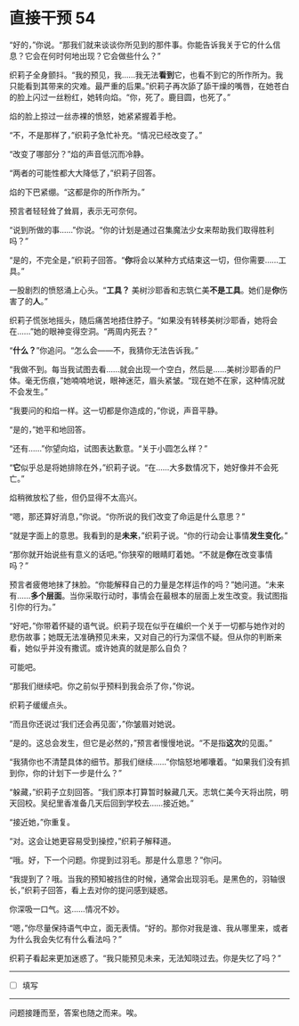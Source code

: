 # 直接干预 54

“好的，”你说。“那我们就来谈谈你所见到的那件事。你能告诉我关于它的什么信息？它会在何时何地出现？它会做些什么？”

织莉子全身颤抖。“我的预见，我……我无法**看到**它，也看不到它的所作所为。我只能看到其带来的灾难。最严重的后果。”织莉子再次舔了舔干燥的嘴唇，在她苍白的脸上闪过一丝粉红，她转向焰。“你，死了。鹿目圆，也死了。”

焰的脸上掠过一丝赤裸的愤怒，她紧紧握着手枪。

“不，不是那样了，”织莉子急忙补充。“情况已经改变了。”

“改变了哪部分？”焰的声音低沉而冷静。

“两者的可能性都大大降低了，”织莉子回答。

焰的下巴紧绷。“这都是你的所作所为。”

预言者轻轻耸了耸肩，表示无可奈何。

“说到所做的事……”你说。“你的计划是通过召集魔法少女来帮助我们取得胜利吗？”

“是的，不完全是，”织莉子回答。“**你**将会以某种方式结束这一切，但你需要……工具。”

一股剧烈的愤怒涌上心头。“**工具？** 美树沙耶香和志筑仁美**不是工具**。她们是**你**伤害了的**人**。”

织莉子慌张地摇头，随后痛苦地捂住脖子。“如果没有转移美树沙耶香，她将会在……”她的眼神变得空洞。“两周内死去？”

“**什么？**”你追问。“怎么会——不，我猜你无法告诉我。”

“我做不到。每当我试图去看……就会出现一个空白，然后是……美树沙耶香的尸体。毫无伤痕，”她喃喃地说，眼神迷茫，眉头紧皱。“现在她不在家，这种情况就不会发生。”

“我要问的和焰一样。这一切都是你造成的，”你说，声音平静。

“是的，”她平和地回答。

“还有……”你望向焰，试图表达歉意。“关于小圆怎么样？”

“**它**似乎总是将她排除在外，”织莉子说。“在……大多数情况下，她好像并不会死亡。”

焰稍微放松了些，但仍显得不太高兴。

“嗯，那还算好消息，”你说。“你所说的我们改变了命运是什么意思？”

“就是字面上的意思。我看到的是**未来**，”织莉子说。“你的行动会让事情**发生变化**。”

“那你就开始说些有意义的话吧。”你狭窄的眼睛盯着她。“不就是**你**在改变事情吗？”

预言者疲倦地抹了抹脸。“你能解释自己的力量是怎样运作的吗？”她问道。“未来有……**多个层面**。当你采取行动时，事情会在最根本的层面上发生改变。我试图指引你的行为。”

“好吧，”你带着怀疑的语气说。织莉子现在似乎在编织一个关于一切都与她作对的悲伤故事；她既无法准确预见未来，又对自己的行为深信不疑。但从你的判断来看，她似乎并没有撒谎。或许她真的就是那么自负？

可能吧。

“那我们继续吧。你之前似乎预料到我会杀了你，”你说。

织莉子缓缓点头。

“而且你还说过‘我们还会再见面’，”你皱眉对她说。

“是的。这总会发生，但它是必然的，”预言者慢慢地说。“不是指**这次**的见面。”

“我猜你也不清楚具体的细节。那我们继续……”你恼怒地嘟囔着。“如果我们没有抓到你，你的计划下一步是什么？”

“躲藏，”织莉子立刻回答。“我们原本打算暂时躲藏几天。志筑仁美今天将出院，明天回校。吴纪里香准备几天后回到学校去……接近她。”

“接近她，”你重复。

“对。这会让她更容易受到操控，”织莉子解释道。

“哦。好，下一个问题。你提到过羽毛。那是什么意思？”你问。

“我提到了？哦。当我的预知被挡住的时候，通常会出现羽毛。是黑色的，羽轴很长，”织莉子回答，看上去对你的提问感到疑惑。

你深吸一口气。这……情况不妙。

“嗯，”你尽量保持语气中立，面无表情。“好的。那你对我是谁、我从哪里来，或者为什么我会失忆有什么看法吗？”

织莉子看起来更加迷惑了。“我只能预见未来，无法知晓过去。你是失忆了吗？”

---

- [ ] 填写

---

问题接踵而至，答案也随之而来。唉。
